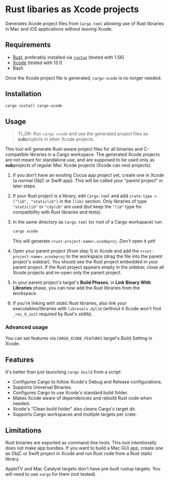 # Rust libaries as Xcode projects

Generates Xcode project files from `Cargo.toml` allowing use of Rust libraries in Mac and iOS applications without leaving Xcode.

## Requirements

 * [Rust](https://www.rust-lang.org/), preferably installed via [`rustup`](https://rustup.rs/) (tested with 1.56)
 * [Xcode](https://developer.apple.com/xcode/) (tested with 13.1)
 * Bash

Once the Xcode project file is generated, `cargo-xcode` is no longer needed.

## Installation

```sh
cargo install cargo-xcode
```

## Usage

> TL;DR: Run `cargo xcode` and use the generated project files as **sub**projects in other Xcode projects.

This tool will generate Rust-aware project files for all binaries and C-compatible libraries in a Cargo workspace. The generated Xcode projects are not meant for standalone use, and are supposed to be used only as **sub**projects of regular Mac Xcode projects (Xcode can nest projects).

1. If you don't have an existing Cocoa app project yet, create one in Xcode (a normal ObjC or Swift app). This will be called your "parent project" in later steps.

2. If your Rust project is a library, edit `Cargo.toml` and add `crate-type = ["lib", "staticlib"]` in the `[lib]` section. Only libraries of type `"staticlib"` or `"cdylib"` are used (but keep the `"lib"` type for compatibility with Rust libraries and tests).

3. In the same directory as `Cargo.toml` (or root of a Cargo workspace) run:

   ```sh
   cargo xcode
   ```

   This will generate `<rust-project-name>.xcodeproj`. *Don't* open it yet!

4. Open your parent project (from step 1) in Xcode and add the `<rust-project-name>.xcodeproj` to the workspace (drag the file into the parent project's sidebar). You should see the Rust project embedded in your parent project. If the Rust project appears empty in the sidebar, close all Xcode projects and re-open only the parent project.

5. In your parent project's target's **Build Phases**, in **Link Binary With Libraries** phase, you can now add the Rust libraries from the workspace.

6. If you're linking with *static* Rust libraries, also link your executables/libraries with `libresolv.dylib` (without it Xcode won't find `_res_9_init` required by Rust's stdlib).

### Advanced usage

You can set features via `CARGO_XCODE_FEATURES` target's Build Setting in Xcode.

## Features

It's better than just launching `cargo build` from a script:

 * Configures Cargo to follow Xcode's Debug and Release configurations.
 * Supports Universal Binaries.
 * Configures Cargo to use Xcode's standard build folder.
 * Makes Xcode aware of dependencies and rebuild Rust code when needed.
 * Xcode's "Clean build folder" also cleans Cargo's target dir.
 * Supports Cargo workspaces and multiple targets per crate.

## Limitations

Rust binaries are exported as command-line tools. This tool intentionally does not make app bundles. If you want to build a Mac GUI app, create one as ObjC or Swift project in Xcode and run Rust code from a Rust static library.

AppleTV and Mac Catalyst targets don't have pre-built rustup targets. You will need to use `xargo` for them (not tested).
